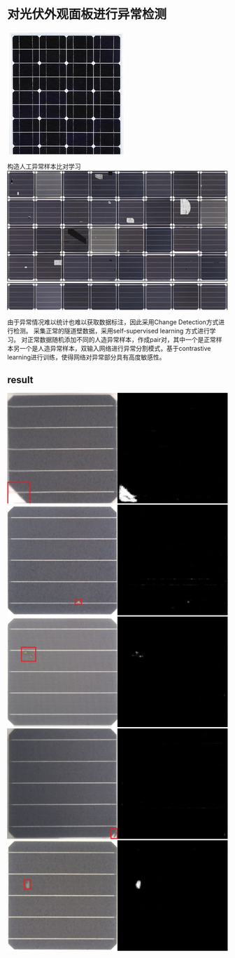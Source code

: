 # 对光伏外观面板进行异常检测

![img](./result/solar.jpg)

构造人工异常样本比对学习
![img](./result/facade.jpg)


由于异常情况难以统计也难以获取数据标注，因此采用Change Detection方式进行检测。
采集正常的隧道壁数据，采用self-supervised learning 方式进行学习。
对正常数据随机添加不同的人造异常样本，作成pair对，其中一个是正常样本另一个是人造异常样本，双输入网络进行异常分割模式，基于contrastive learning进行训练，使得网络对异常部分具有高度敏感性。


## result
![img](./result/5.jpg)
![img](./result/6.jpg)
![img](./result/7.jpg)
![img](./result/8.jpg)
![img](./result/BP202190822100682_3_3.jpg)